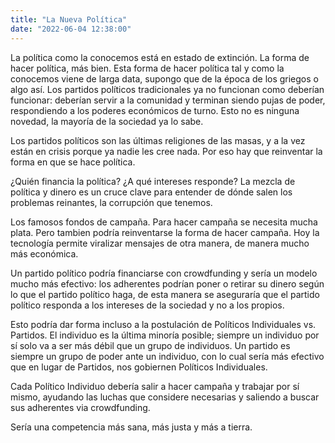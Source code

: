 ```yaml
---
title: "La Nueva Política"
date: "2022-06-04 12:38:00"
---
```


La política como la conocemos está en estado de extinción. La forma de hacer política, más bien. Esta forma de hacer política tal y como la conocemos viene de larga data, supongo que de la época de los griegos o algo así. Los partidos políticos tradicionales ya no funcionan como deberían funcionar: deberían servir a la comunidad y terminan siendo pujas de poder, respondiendo a los poderes económicos de turno. Esto no es ninguna novedad, la mayoría de la sociedad ya lo sabe.

Los partidos políticos son las últimas religiones de las masas, y a la vez están en crisis porque ya nadie les cree nada. Por eso hay que reinventar la forma en que se hace política.

¿Quién financia la política? ¿A qué intereses responde? La mezcla de política y dinero es un cruce clave para entender de dónde salen los problemas reinantes, la corrupción que tenemos.

Los famosos fondos de campaña. Para hacer campaña se necesita mucha plata. Pero tambien podría reinventarse la forma de hacer campaña. Hoy la tecnología permite viralizar mensajes de otra manera, de manera mucho más económica.

Un partido político podría financiarse con crowdfunding y sería un modelo mucho más efectivo: los adherentes podrían poner o retirar su dinero según lo que el partido político haga, de esta manera se aseguraría que el partido político responda a los intereses de la sociedad y no a los propios.

Esto podría dar forma incluso a la postulación de Políticos Individuales vs. Partidos. El individuo es la última minoría posible; siempre un individuo por sí solo va a ser más débil que un grupo de individuos. Un partido es siempre un grupo de poder ante un individuo, con lo cual sería más efectivo que en lugar de Partidos, nos gobiernen Políticos Individuales.

Cada Político Individuo debería salir a hacer campaña y trabajar por sí mismo, ayudando las luchas que considere necesarias y saliendo a buscar sus adherentes via crowdfunding.

Sería una competencia más sana, más justa y más a tierra.


